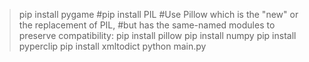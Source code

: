 > pip install pygame
> #pip install PIL
> #Use Pillow which is the "new" or the replacement of PIL, 
> #but has the same-named modules to preserve compatibility:
> pip install pillow
> pip install numpy
> pip install pyperclip
> pip install xmltodict
> python main.py
